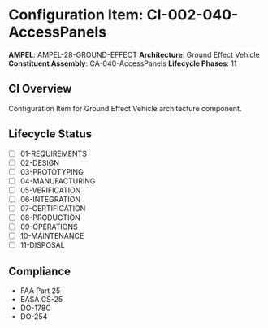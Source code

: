 # Configuration Item: CI-002-040-AccessPanels

**AMPEL**: AMPEL-28-GROUND-EFFECT
**Architecture**: Ground Effect Vehicle
**Constituent Assembly**: CA-040-AccessPanels
**Lifecycle Phases**: 11

## CI Overview
Configuration Item for Ground Effect Vehicle architecture component.

## Lifecycle Status
- [ ] 01-REQUIREMENTS
- [ ] 02-DESIGN
- [ ] 03-PROTOTYPING
- [ ] 04-MANUFACTURING
- [ ] 05-VERIFICATION
- [ ] 06-INTEGRATION
- [ ] 07-CERTIFICATION
- [ ] 08-PRODUCTION
- [ ] 09-OPERATIONS
- [ ] 10-MAINTENANCE
- [ ] 11-DISPOSAL

## Compliance
- FAA Part 25
- EASA CS-25
- DO-178C
- DO-254
